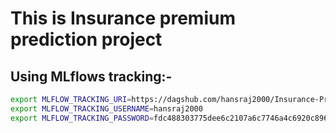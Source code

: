 # This is Insurance premium prediction project


## Using MLflows tracking:-

```bash
export MLFLOW_TRACKING_URI=https://dagshub.com/hansraj2000/Insurance-Premium-Prediction.mlflow
export MLFLOW_TRACKING_USERNAME=hansraj2000
export MLFLOW_TRACKING_PASSWORD=fdc488303775dee6c2107a6c7746a4c6920c8968
```